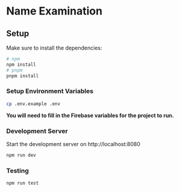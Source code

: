 # Name Examination

## Setup

Make sure to install the dependencies:

```bash
# npm
npm install
# pnpm
pnpm install
```

### Setup Environment Variables

```bash
cp .env.example .env
```
**You will need to fill in the Firebase variables for the project to run.**

### Development Server

Start the development server on http://localhost:8080

```bash
npm run dev
```

### Testing

```Vitest
npm run test
```
